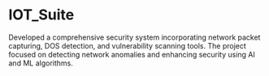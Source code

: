 # IOT_Suite
Developed a comprehensive security system incorporating network packet capturing, DOS detection, and vulnerability scanning tools. The project focused on detecting network anomalies and enhancing security using AI and ML algorithms.
